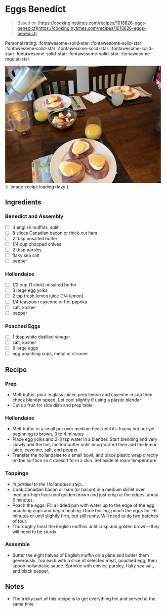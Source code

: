# Eggs Benedict

> Based on [https://cooking.nytimes.com/recipes/1018626-eggs-benedict](https://cooking.nytimes.com/recipes/1018626-eggs-benedict)

<!-- {cts} rating=4; (User can specify rating on scale of 1-5) -->

Personal rating: :fontawesome-solid-star: :fontawesome-solid-star: :fontawesome-solid-star: :fontawesome-solid-star: :fontawesome-solid-star: :fontawesome-solid-star: :fontawesome-solid-star: :fontawesome-regular-star:

<!-- {cte} -->

<!-- {cts} name_image=eggs_benedict.jpg; (User can specify image name) -->

![eggs_benedict.jpg](./eggs_benedict.jpg){: .image-recipe loading=lazy }

<!-- {cte} -->

## Ingredients

### Benedict and Assembly

* [ ] 4 english muffins, split
* [ ] 8 slices Canadian bacon or thick-cut ham
* [ ] 2 tbsp unsalted butter
* [ ] 1/4 cup chopped chives
* [ ] 2 tbsp parsley
* [ ] flaky sea salt
* [ ] pepper

### Hollandaise

* [ ] 1/2 cup (1 stick) unsalted butter
* [ ] 3 large egg yolks
* [ ] 2 tsp fresh lemon juice (1/4 lemon)
* [ ] 1/4 teaspoon cayenne or hot paprika
* [ ] salt, kosher
* [ ] pepper

### Poached Eggs

* [ ] 1 tbsp white distilled vinegar
* [ ] salt, kosher
* [ ] 8 large eggs
* [ ] egg poaching cups, metal or silicone

## Recipe

### Prep

* Melt butter, pour in glass juicer, prep lemon and cayenne in cup then check blender speed. Let cool slightly if using a plastic blender
* Cut up fruit for side dish and prep table

### Hollandaise

* Melt butter in a small pot over medium heat until it’s foamy but not yet beginning to brown, 3 to 4 minutes
* Place egg yolks and 2-3 tsp water in a blender. Start blending and very slowly add the hot, melted butter until incorporated then add the lemon juice, cayenne, salt, and pepper
* Transfer the hollandaise to a small bowl, and place plastic wrap directly on the surface so it doesn’t form a skin. Set aside at room temperature

### Toppings

* *In parallel to the Hollandaise step...*
* Cook Canadian bacon or ham (or bacon) in a medium skillet over medium–high heat until golden brown and just crisp at the edges, about 6 minutes.
* Poach the eggs: Fill a lidded pan with water up to the edge of the egg poaching cups and begin heating. Once boiling, poach the eggs for ~6 minutes or until slightly firm, but still runny. Will need to do two batches of four.
* Thoroughly toast the English muffins until crisp and golden brown--they will need to be sturdy

### Assemble

* Butter the eight halves of English muffin on a plate and butter them generously. Top each with a slice of selected meat, poached egg, then spoon hollandaise sauce. Sprinkle with chives, parsley, flaky sea salt, and black pepper.

## Notes

* The tricky part of this recipe is to get everything hot and served at the same time
